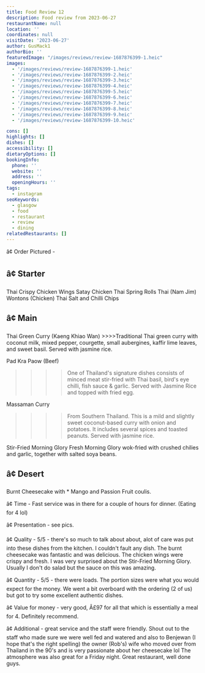 ```yaml
---
title: Food Review 12
description: Food review from 2023-06-27
restaurantName: null
location: ''
coordinates: null
visitDate: '2023-06-27'
author: GusMack1
authorBio: ''
featuredImage: "/images/reviews/review-1687876399-1.heic"
images:
  - '/images/reviews/review-1687876399-1.heic'
  - '/images/reviews/review-1687876399-2.heic'
  - '/images/reviews/review-1687876399-3.heic'
  - '/images/reviews/review-1687876399-4.heic'
  - '/images/reviews/review-1687876399-5.heic'
  - '/images/reviews/review-1687876399-6.heic'
  - '/images/reviews/review-1687876399-7.heic'
  - '/images/reviews/review-1687876399-8.heic'
  - '/images/reviews/review-1687876399-9.heic'
  - '/images/reviews/review-1687876399-10.heic'

cons: []
highlights: []
dishes: []
accessibility: []
dietaryOptions: []
bookingInfo:
  phone: ''
  website: ''
  address: ''
  openingHours: ''
tags:
  - instagram
seoKeywords:
  - glasgow
  - food
  - restaurant
  - review
  - dining
relatedRestaurants: []
---
```

â¢ Order Pictured - 

â¢ Starter
---------
Thai Crispy Chicken Wings
Satay Chicken
Thai Spring Rolls
Thai (Nam Jim) Wontons (Chicken)
Thai Salt and Chilli Chips

â¢ Main
--------
Thai Green Curry (Kaeng Khiao Wan) >>>>Traditional Thai green curry with coconut milk, mixed pepper, courgette, small aubergines, kaffir lime leaves, and sweet basil. Served with jasmine rice.

Pad Kra Paow (Beef)
>>>>One of Thailand's signature dishes consists of minced meat stir-fried with Thai basil, bird's eye chilli, fish sauce & garlic. Served with Jasmine Rice and topped with fried egg.

Massaman Curry
>>>>From Southern Thailand. This is a mild and slightly sweet coconut-based curry with onion and potatoes. It includes several spices and toasted peanuts. Served with jasmine rice.

Stir-Fried Morning Glory
Fresh Morning Glory wok-fried with crushed chilies and garlic, together with salted soya beans.

â¢ Desert 
---------
Burnt Cheesecake with * Mango and Passion Fruit coulis.

â¢ Time - Fast service was in there for a couple of hours for dinner. (Eating for 4 lol)

â¢ Presentation - see pics.

â¢ Quality - 5/5 - there's so much to talk about about, alot of care was put into these dishes from the kitchen. I couldn't fault any dish. The burnt cheesecake was fantastic and was delicious. The chicken wings were crispy and fresh. I was very surprised about the Stir-Fried Morning Glory. Usually I don't do salad but the sauce on this was amazing. 

â¢ Quantity - 5/5 - there were loads. The portion sizes were what you would expect for the money. We went a bit overboard with the ordering (2 of us) but got to try some excellent authentic dishes.

â¢ Value for money - very good, Â£97 for all that which is essentially a meal for 4. Definitely recommend.

â¢ Additional - great service and the staff were friendly. Shout out to the staff who made sure we were well fed and watered and also to Benjewan (I hope that's the right spelling) the owner (Rob's) wife who moved over from Thailand in the 90's and is very passionate about her cheesecake lol The atmosphere was also great for a Friday night. Great restaurant, well done guys.
